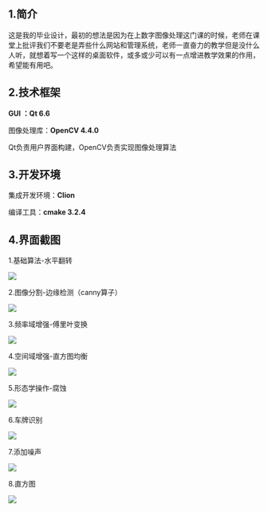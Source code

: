 ## 1.简介

这是我的毕业设计，最初的想法是因为在上数字图像处理这门课的时候，老师在课堂上批评我们不要老是弄些什么网站和管理系统，老师一直奋力的教学但是没什么人听，就想着写一个这样的桌面软件，或多或少可以有一点增进教学效果的作用，希望能有用吧。

## 2.技术框架

**GUI ：Qt 6.6**

图像处理库：**OpenCV 4.4.0**

Qt负责用户界面构建，OpenCV负责实现图像处理算法

## 3.开发环境

集成开发环境：**Clion**

编译工具：**cmake 3.2.4**

## 4.界面截图

1.基础算法-水平翻转

![](https://pxy2813268157.github.io/ImageRepository/base.png)

2.图像分割-边缘检测（canny算子）

![](https://pxy2813268157.github.io/ImageRepository/edge.png)

3.频率域增强-傅里叶变换

![](https://pxy2813268157.github.io/ImageRepository/frequency.png)

4.空间域增强-直方图均衡

![](https://pxy2813268157.github.io/ImageRepository/dimension.png)

5.形态学操作-腐蚀

![](https://pxy2813268157.github.io/ImageRepository/erosion.png)

6.车牌识别

![](https://pxy2813268157.github.io/ImageRepository/recognize.png)

7.添加噪声

![](https://pxy2813268157.github.io/ImageRepository/noise.png)

8.直方图

![](https://pxy2813268157.github.io/ImageRepository/histogram.png)
